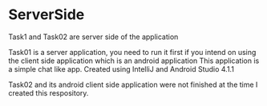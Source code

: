 # ServerSide
Task1 and Task02 are server side of the application


Task01 is a server application, you need to run it first if you intend on using the client side application which is an android application
This application is a simple chat like app. 
Created using IntelliJ and Android Studio 4.1.1

Task02 and its android client side application were not finished at the time I created this respository.
